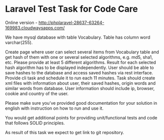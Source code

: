 # Laravel Test Task for Code Care

Online version - http://phplaravel-28637-63264-169983.cloudwaysapps.com/

We have mysql database with table Vocabulary. Table has column word varchar(255).


Create page where user can select several items from Vocabulary table and get hash of them with one or several selected algorithms, e.g. md5, sha1, etc. Please provide at least 5 different algorithms. Result for each selected hash algorithm has to be displayed independently.
User should be able to save hashes to the database and access saved hashes via rest interface.
Provide cli task and schedule it to run each 11 minutes. Task should create xml files with information about user, their saved hashes, origin words and similar words from database. User information should include ip, browser, cookie and country of the user.


Please make sure you’ve provided good documentation for your solution in english with instruction on how to run and use it.


You would get additional points for providing unit/functional tests and code that follows SOLID principles.


As result of this task we expect to get link to git repository.